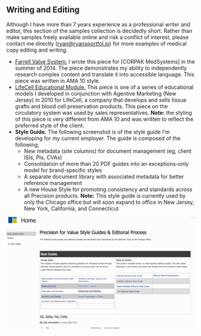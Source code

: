 ## Writing and Editing

Although I have more than 7 years experience as a professional writer and editor, this section of the samples collection is decidedly short. Rather than make samples freely available online and risk a conflict of interest, please contact me directly ([ryan@ryansportfol.io](mailto:ryan@ryansportfol.io)) for more examples of medical copy editing and writing. 

* [Farrell Valve System.](/samples/docs/farrell_valve_system.pdf) I wrote this piece for [CORPAK MedSystems] in the summer of 2014. The piece demonstrates my ability to independently research complex content and translate it into accessible language. This piece was written in AMA 10 style.
* [LifeCell Educational Module.](/samples/docs/lifecell_circulatory.pdf) This piece is one of a series of educational models I developed in conjunction with Agentive Marketing (New Jersey) in 2010 for LifeCell, a company that develops and sells tissue grafts and blood cell preservation products. This piece on the circulatory system was used by sales representatives. **Note:** the styling of this piece is very different from AMA 10 and was written to reflect the preferred style of the client. 
* **Style Guide.** The following screenshot is of the style guide I'm developing for my current employer. The guide is composed of the following;
    - New metadata (site columns) for document management (eg, client ISIs, PIs, CVAs)
    - Consolidation of more than 20 PDF guides into an exceptions-only model for brand-specific styles
    - A separate document library with associated metadata for better reference management
    - A new House Style for promoting consistency and standards across all Precision products. **Note:** This style guide is currently used by only the Chicago office but will soon expand to office in New Jersey, New York, California, and Connecticut

![A screenshot of a wiki-based style guide built in SharePoint 2013](/assets/images/samples/styleguide.png)
